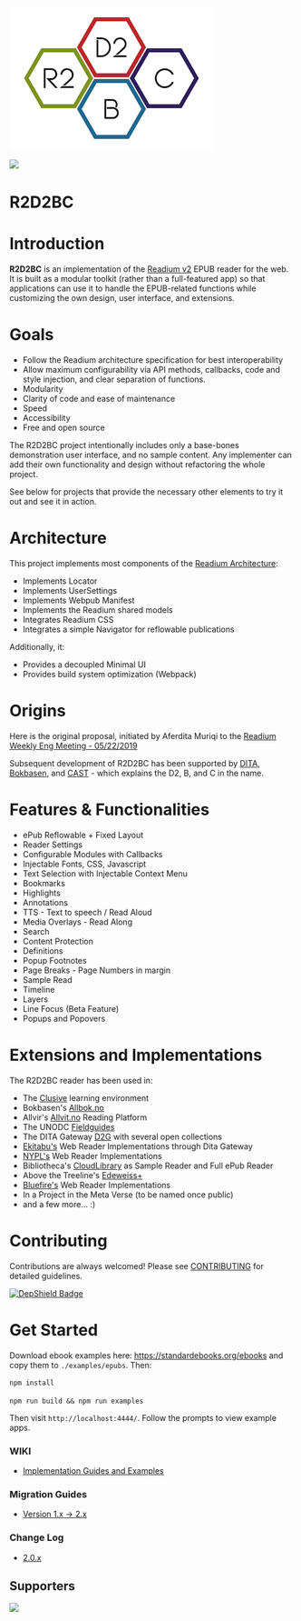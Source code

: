 ![](r2d2bc-logo.png)

[<img src="https://img.shields.io/badge/slack-R2D2BC-red/?logo=slack&style=plastic&color=red">](https://join.slack.com/t/r2d2bc/shared_invite/zt-gisndbu8-ecMkJ3Z1tZL8QU7_x5eLRA)

# R2D2BC

# Introduction
**R2D2BC** is an implementation of the [Readium v2](https://github.com/readium/architecture) EPUB reader for the web.
It is built as a modular toolkit (rather than a full-featured app) so that applications can use it to 
handle the EPUB-related functions while customizing the own design, user interface, and extensions.

# Goals

- Follow the Readium architecture specification for best interoperability
- Allow maximum configurability via API methods, callbacks, code and style injection, and clear separation of functions.
- Modularity 
- Clarity of code and ease of maintenance
- Speed
- Accessibility
- Free and open source

The R2D2BC project intentionally includes only a base-bones demonstration user interface, and no sample content.
Any implementer can add their own functionality and design without refactoring the whole project.

See below for projects that provide the necessary other elements to try it out and see it in action.

# Architecture

This project implements most components of the [Readium Architecture](https://github.com/readium/architecture):

- Implements Locator
- Implements UserSettings
- Implements Webpub Manifest
- Implements the Readium shared models
- Integrates Readium CSS
- Integrates a simple Navigator for reflowable publications

Additionally, it:
- Provides a decoupled Minimal UI
- Provides build system optimization (Webpack)

# Origins

Here is the original proposal, initiated by Aferdita Muriqi to the
[Readium Weekly Eng Meeting - 05/22/2019](https://docs.google.com/document/d/1krNe8TUtvajpljcSS4nN_2cHfWO4_Hsag5LnJ4hj_CM/edit#)

Subsequent development of R2D2BC has been supported by [DITA](https://github.com/d-i-t-a), [Bokbasen](https://www.bokbasen.no/), and [CAST](http://www.cast.org) - which explains the D2, B, and C in the name.

# Features & Functionalities
- ePub Reflowable + Fixed Layout
- Reader Settings
- Configurable Modules with Callbacks
- Injectable Fonts, CSS, Javascript
- Text Selection with Injectable Context Menu
- Bookmarks
- Highlights
- Annotations
- TTS - Text to speech / Read Aloud
- Media Overlays - Read Along
- Search
- Content Protection
- Definitions
- Popup Footnotes
- Page Breaks - Page Numbers in margin
- Sample Read
- Timeline
- Layers
- Line Focus (Beta Feature)
- Popups and Popovers

# Extensions and Implementations

The R2D2BC reader has been used in:
- The [Clusive](https://github.com/cast-org/clusive) learning environment
- Bokbasen's [Allbok.no](https://www.allbok.no) 
- Allvir's [Allvit.no](https://www.allvit.no) Reading Platform
- The UNODC [Fieldguides](https://fieldguides.github.io/library)
- The DITA Gateway [D2G](https://d2g.dita.digital) with several open collections
- [Ekitabu's](https://d2g.dita.digital) Web Reader Implementations through Dita Gateway
- [NYPL's](https://www.nypl.org/) Web Reader Implementations
- Bibliotheca's [CloudLibrary](https://www.yourcloudlibrary.com) as Sample Reader and Full ePub Reader
- Above the Treeline's [Edeweiss+](https://www.edelweiss.plus) 
- [Bluefire's](https://www.bluefirereader.com) Web Reader Implementations
- In a Project in the Meta Verse (to be named once public)
- and a few more... :) 


# Contributing
Contributions are always welcomed! Please see [CONTRIBUTING](CONTRIBUTING.md) for detailed guidelines.

[![DepShield Badge](https://depshield.sonatype.org/badges/d-i-t-a/R2D2BC/depshield.svg)](https://depshield.github.io)

# Get Started

Download ebook examples here: https://standardebooks.org/ebooks and copy them to `./examples/epubs`. Then:

```
npm install

npm run build && npm run examples
```
Then visit `http://localhost:4444/`. Follow the prompts to view example apps.

### WIKI
- [Implementation Guides and Examples](https://github.com/d-i-t-a/R2D2BC/wiki)

### Migration Guides
- [Version 1.x -> 2.x](MIGRATION.md)
### Change Log
- [2.0.x](CHANGELOG.md)

## Supporters
[<img src="https://dita.digital/jetbrains.png" width="60">](https://www.jetbrains.com/?from=R2D2BC)
